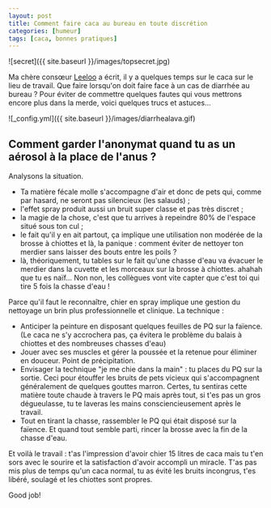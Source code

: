 ```yaml
---
layout: post
title: Comment faire caca au bureau en toute discrétion
categories: [humeur]
tags: [caca, bonnes pratiques]
---
```


![secret]({{ site.baseurl }}/images/topsecret.jpg)

Ma chère consœur [Leeloo](https://leeloorocks.com) a écrit, il y a quelques temps sur le caca sur le lieu de travail.
Que faire lorsqu'on doit faire face à un cas de diarrhée au bureau ? Pour éviter de commettre quelques fautes qui vous mettrons encore plus dans la merde, voici quelques trucs et astuces...

![_config.yml]({{ site.baseurl }}/images/diarrhealava.gif)

## Comment garder l'anonymat quand tu as un aérosol à la place de l'anus ?

Analysons la situation.

- Ta matière fécale molle s'accompagne d'air et donc de pets qui, comme par hasard, ne seront pas silencieux (les salauds) ;
- l'effet spray produit aussi un bruit super classe et pas très discret ;
- la magie de la chose, c'est que tu arrives à repeindre 80% de l'espace situé sous ton cul ;
- le fait qu'il y en ait partout, ça implique une utilisation non modérée de la brosse à chiottes et là, la panique : comment éviter de nettoyer ton merdier sans laisser des bouts entre les poils ?
- là, théoriquement, tu tables sur le fait qu'une chasse d'eau va évacuer le merdier dans la cuvette et les morceaux sur la brosse à chiottes. ahahah que tu es naïf... Non non, les collègues vont vite capter que c'est toi qui tire 5 fois la chasse d'eau !

Parce qu'il faut le reconnaître, chier en spray implique une gestion du nettoyage un brin plus professionnelle et clinique. La technique :

- Anticiper la peinture en disposant quelques feuilles de PQ sur la faïence. (Le caca ne s'y accrochera pas, ça évitera le problème du balais à chiottes et des nombreuses chasses d'eau)
- Jouer avec ses muscles et gérer la poussée et la retenue pour éliminer en douceur. Point de précipitation.
- Envisager la technique "je me chie dans la main" : tu places du PQ sur la sortie. Ceci pour étouffer les bruits de pets vicieux qui s'accompagnent généralement de quelques gouttes marron. Certes, tu sentiras cette matière toute chaude à travers le PQ mais après tout, si t'es pas un gros dégueulasse, tu te laveras les mains consciencieusement après le travail.
- Tout en tirant la chasse, rassembler le PQ qui était disposé sur la faïence. Et quand tout semble parti, rincer la brosse avec la fin de la chasse d'eau.

Et voilà le travail : t'as l'impression d'avoir chier 15 litres de caca mais tu t'en sors avec le sourire et la satisfaction d'avoir accompli un miracle. T'as pas mis plus de temps qu'un caca normal, tu as évité les bruits incongrus, t'es libéré, soulagé et les chiottes sont propres.

Good job!
